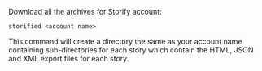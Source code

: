 Download all the archives for Storify account:

    storified <account name>

This command will create a directory the same as your account name containing
sub-directories for each story which contain the HTML, JSON and XML export files
for each story.

